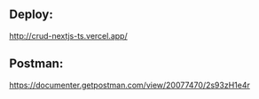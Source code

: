 ## Deploy:

http://crud-nextjs-ts.vercel.app/

## Postman:

https://documenter.getpostman.com/view/20077470/2s93zH1e4r
